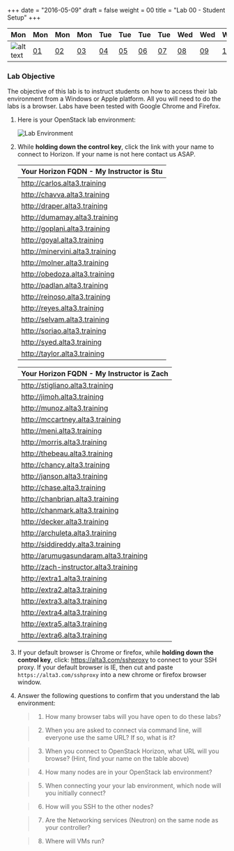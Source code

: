 +++
date = "2016-05-09"
draft = false
weight = 00
title = "Lab 00 - Student Setup"
+++

|Mon|Mon|Mon|Mon|Tue|Tue|Tue|Tue|Wed|Wed|Wed|Thur|Thur|Thur|Thur|
|---|---|---|---|---|---|---|---|---|---|---|---|---|---|---|
|![alt text](https://i.imgur.com/nPM3gyv.png "You are here")|[01](/labs/openstack/01/)|[02](/labs/openstack/02/)|[03](/labs/openstack/03/)|[04](/labs/openstack/04/)|[05](/labs/openstack/05/)|[06](/labs/openstack/06/)|[07](/labs/openstack/07/)|[08](/labs/openstack/08/)|[09](/labs/openstack/09/)|[10](/labs/openstack/10/)|[11](/labs/openstack/11/)|[12](/labs/openstack/12/)|[13](/labs/openstack/13/)|[14](/labs/openstack/14/)|


### Lab Objective


The objective of this lab is to instruct students on how to access their lab environment from a Windows or Apple platform. All you will need to do the labs is a browser. Labs have been tested with Google Chrome and Firefox. 

1. Here is your OpenStack lab environment: 

	![Lab Environment](https://i.imgur.com/diOquaU.png)

2. While **holding down the control key**, click the link with your name to connect to Horizon. If your name is not here contact us ASAP. 


    | Your Horizon FQDN - My Instructor is Stu
    |---
    |http://carlos.alta3.training
    |http://chavva.alta3.training
    |http://draper.alta3.training
    |http://dumamay.alta3.training
    |http://goplani.alta3.training
    |http://goyal.alta3.training
    |http://minervini.alta3.training
    |http://molner.alta3.training
    |http://obedoza.alta3.training
    |http://padlan.alta3.training
    |http://reinoso.alta3.training
    |http://reyes.alta3.training
    |http://selvam.alta3.training
    |http://soriao.alta3.training
    |http://syed.alta3.training
    |http://taylor.alta3.training


    | Your Horizon FQDN - My Instructor is Zach
    | ---
    |http://stigliano.alta3.training
    |http://jimoh.alta3.training
    |http://munoz.alta3.training
    |http://mccartney.alta3.training
    |http://meni.alta3.training
    |http://morris.alta3.training
    |http://thebeau.alta3.training
    |http://chancy.alta3.training
    |http://janson.alta3.training
    |http://chase.alta3.training
    |http://chanbrian.alta3.training
    |http://chanmark.alta3.training
    |http://decker.alta3.training
    |http://archuleta.alta3.training
    |http://siddireddy.alta3.training
    |http://arumugasundaram.alta3.training
    |http://zach-instructor.alta3.training
    |http://extra1.alta3.training
    |http://extra2.alta3.training
    |http://extra3.alta3.training
    |http://extra4.alta3.training
    |http://extra5.alta3.training
    |http://extra6.alta3.training

3. If your default browser is Chrome or firefox, while **holding down the control key**, click: https://alta3.com/sshproxy to connect to your SSH proxy. If your default browser is IE, then cut and paste `https://alta3.com/sshproxy` into a new chrome or firefox browser window.
 
4. Answer the following questions to confirm that you understand the lab environment:

	>   1. How many browser tabs will you have open to do these labs?
	
	>   2. When you are asked to connect via command line, will everyone use the same URL?  If so, what is it?
	
	>   3. When you connect to OpenStack Horizon, what URL will you browse? (Hint, find your name on the table above)
	
	>   4. How many nodes are in your OpenStack lab environment?
	
	>   5. When connecting your your lab environment, which node will you initially connect?
	
	>   6. How will you SSH to the other nodes?

	>   7. Are the Networking services (Neutron) on the same node as your controller?

	>   8. Where will VMs run?
	
